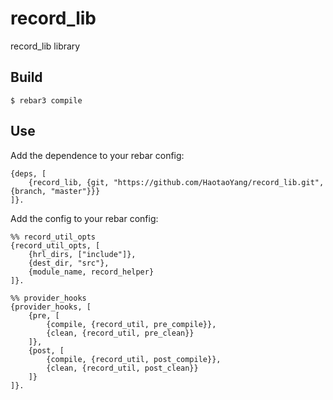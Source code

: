 record_lib
=====

record_lib library

Build
-----

    $ rebar3 compile

Use
---

Add the dependence to your rebar config:

    {deps, [
        {record_lib, {git, "https://github.com/HaotaoYang/record_lib.git", {branch, "master"}}}
    ]}.

Add the config to your rebar config:

    %% record_util_opts
    {record_util_opts, [
        {hrl_dirs, ["include"]},
        {dest_dir, "src"},
        {module_name, record_helper}
    ]}.

    %% provider_hooks
    {provider_hooks, [
        {pre, [
            {compile, {record_util, pre_compile}},
            {clean, {record_util, pre_clean}}
        ]},
        {post, [
            {compile, {record_util, post_compile}},
            {clean, {record_util, post_clean}}
        ]}
    ]}.

